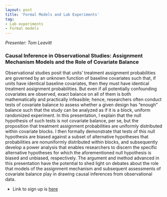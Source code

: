 ```yaml
---
layout: post
title: 'Formal Models and Lab Experiments'
tag:
- Lab experiments
- Formal models
---
```


*Presenter: Tom Leavitt*

### Causal Inference in Observational Studies: Assignment Mechanism Models and the Role of Covariate Balance

Observational studies posit that units’ treatment assignment probabilities are governed by an unknown function of baseline covariates such that, if units have identical baseline covariates, then they must have identical treatment assignment probabilities. But even if all potentially confounding covariates are observed, exact balance on all of them is both mathematically and practically infeasible; hence, researchers often conduct tests of covariate balance to assess whether a given design has “enough” balance such that the study can be analyzed as if it is a block, uniform randomized experiment. In this presentation, I explain that the null hypothesis of such tests is not covariate balance, per se, but the proposition that treatment assignment probabilities are uniformly distributed within covariate blocks. I then formally demonstrate that tests of this null hypothesis are biased against a subset of alternative hypotheses that probabilities are nonuniformly distributed within blocks, and subsequently develop a power analysis that enables researchers to discern the specific alternative hypotheses for which the aforementioned null hypothesis is biased and unbiased, respectively. The argument and method advanced in this presentation have the potential to shed light on debates about the role that models of the assignment mechanism and subsequent assessments of covariate balance play in drawing causal inferences from observational data.
- Link to sign up is [here](https://goo.gl/forms/ftG10LG4wBYWZrq53)


